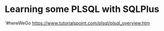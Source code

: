 # Learning some PLSQL with SQLPlus

'#hereWeGo
https://www.tutorialspoint.com/plsql/plsql_overview.htm